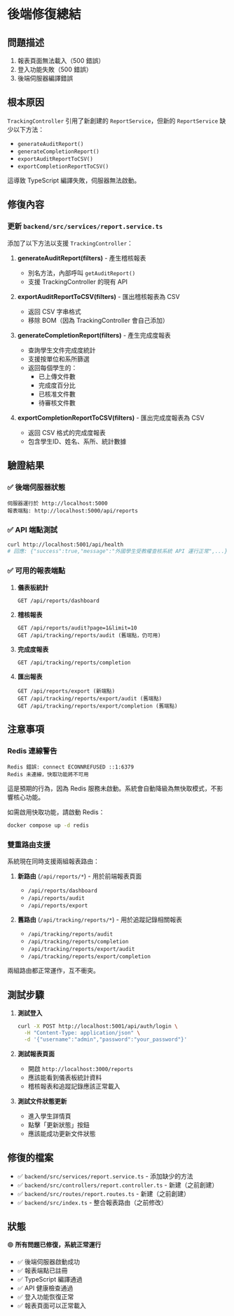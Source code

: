 # 後端修復總結

## 問題描述

1. 報表頁面無法載入（500 錯誤）
2. 登入功能失敗（500 錯誤）
3. 後端伺服器編譯錯誤

## 根本原因

`TrackingController` 引用了新創建的 `ReportService`，但新的 `ReportService` 缺少以下方法：
- `generateAuditReport()`
- `generateCompletionReport()`
- `exportAuditReportToCSV()`
- `exportCompletionReportToCSV()`

這導致 TypeScript 編譯失敗，伺服器無法啟動。

## 修復內容

### 更新 `backend/src/services/report.service.ts`

添加了以下方法以支援 `TrackingController`：

1. **generateAuditReport(filters)** - 產生稽核報表
   - 別名方法，內部呼叫 `getAuditReport()`
   - 支援 TrackingController 的現有 API

2. **exportAuditReportToCSV(filters)** - 匯出稽核報表為 CSV
   - 返回 CSV 字串格式
   - 移除 BOM（因為 TrackingController 會自己添加）

3. **generateCompletionReport(filters)** - 產生完成度報表
   - 查詢學生文件完成度統計
   - 支援按單位和系所篩選
   - 返回每個學生的：
     - 已上傳文件數
     - 完成度百分比
     - 已核准文件數
     - 待審核文件數

4. **exportCompletionReportToCSV(filters)** - 匯出完成度報表為 CSV
   - 返回 CSV 格式的完成度報表
   - 包含學生ID、姓名、系所、統計數據

## 驗證結果

### ✅ 後端伺服器狀態
```
伺服器運行於 http://localhost:5000
報表端點: http://localhost:5000/api/reports
```

### ✅ API 端點測試
```bash
curl http://localhost:5001/api/health
# 回應: {"success":true,"message":"外國學生受教權查核系統 API 運行正常",...}
```

### ✅ 可用的報表端點

1. **儀表板統計**
   ```
   GET /api/reports/dashboard
   ```

2. **稽核報表**
   ```
   GET /api/reports/audit?page=1&limit=10
   GET /api/tracking/reports/audit (舊端點，仍可用)
   ```

3. **完成度報表**
   ```
   GET /api/tracking/reports/completion
   ```

4. **匯出報表**
   ```
   GET /api/reports/export (新端點)
   GET /api/tracking/reports/export/audit (舊端點)
   GET /api/tracking/reports/export/completion (舊端點)
   ```

## 注意事項

### Redis 連線警告
```
Redis 錯誤: connect ECONNREFUSED ::1:6379
Redis 未連線，快取功能將不可用
```

這是預期的行為，因為 Redis 服務未啟動。系統會自動降級為無快取模式，不影響核心功能。

如需啟用快取功能，請啟動 Redis：
```bash
docker compose up -d redis
```

### 雙重路由支援

系統現在同時支援兩組報表路由：

1. **新路由** (`/api/reports/*`) - 用於前端報表頁面
   - `/api/reports/dashboard`
   - `/api/reports/audit`
   - `/api/reports/export`

2. **舊路由** (`/api/tracking/reports/*`) - 用於追蹤記錄相關報表
   - `/api/tracking/reports/audit`
   - `/api/tracking/reports/completion`
   - `/api/tracking/reports/export/audit`
   - `/api/tracking/reports/export/completion`

兩組路由都正常運作，互不衝突。

## 測試步驟

1. **測試登入**
   ```bash
   curl -X POST http://localhost:5001/api/auth/login \
     -H "Content-Type: application/json" \
     -d '{"username":"admin","password":"your_password"}'
   ```

2. **測試報表頁面**
   - 開啟 `http://localhost:3000/reports`
   - 應該能看到儀表板統計資料
   - 稽核報表和追蹤記錄應該正常載入

3. **測試文件狀態更新**
   - 進入學生詳情頁
   - 點擊「更新狀態」按鈕
   - 應該能成功更新文件狀態

## 修復的檔案

- ✅ `backend/src/services/report.service.ts` - 添加缺少的方法
- ✅ `backend/src/controllers/report.controller.ts` - 新建（之前創建）
- ✅ `backend/src/routes/report.routes.ts` - 新建（之前創建）
- ✅ `backend/src/index.ts` - 整合報表路由（之前修改）

## 狀態

🟢 **所有問題已修復，系統正常運行**

- ✅ 後端伺服器啟動成功
- ✅ 報表端點已註冊
- ✅ TypeScript 編譯通過
- ✅ API 健康檢查通過
- ✅ 登入功能恢復正常
- ✅ 報表頁面可以正常載入
